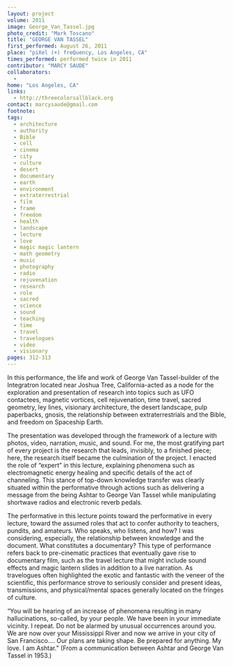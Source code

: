 ```yaml
---
layout: project
volume: 2011
image: George_Van_Tassel.jpg
photo_credit: "Mark Toscano"
title: "GEORGE VAN TASSEL"
first_performed: August 26, 2011
place: "piXel (+) freQuency, Los Angeles, CA"
times_performed: performed twice in 2011
contributor: "MARCY SAUDE"
collaborators: 
  - 
home: "Los Angeles, CA"
links: 
  - http://threecolorsallblack.org
contact: marcysaude@gmail.com
footnote: 
tags: 
  - architecture
  - authority
  - Bible
  - cell
  - cinema
  - city
  - culture
  - desert
  - documentary
  - earth
  - environment
  - extraterrestrial
  - film
  - frame
  - freedom
  - health
  - landscape
  - lecture
  - love
  - magic magic lantern
  - math geometry
  - music
  - photography
  - radio
  - rejuvenation
  - research
  - role
  - sacred
  - science
  - sound
  - teaching
  - time
  - travel
  - travelogues
  - video
  - visionary
pages: 312-313
---
```


In this performance, the life and work of George Van Tassel-builder of the Integratron located near Joshua Tree, California-acted as a node for the exploration and presentation of research into topics such as UFO contactees, magnetic vortices, cell rejuvenation, time travel, sacred geometry, ley lines, visionary architecture, the desert landscape, pulp paperbacks, gnosis, the relationship between extraterrestrials and the Bible, and freedom on Spaceship Earth. 

The presentation was developed through the framework of a lecture with photos, video, narration, music, and sound. For me, the most gratifying part of every project is the research that leads, invisibly, to a finished piece; here, the research itself became the culmination of the project. I enacted the role of “expert” in this lecture, explaining phenomena such as electromagnetic energy healing and specific details of the act of channeling. This stance of top-down knowledge transfer was clearly situated within the performative through actions such as delivering a message from the being Ashtar to George Van Tassel while manipulating shortwave radios and electronic reverb pedals. 

The performative in this lecture points toward the performative in every lecture, toward the assumed roles that act to confer authority to teachers, pundits, and amateurs. Who speaks, who listens, and how? I was considering, especially, the relationship between knowledge and the document. What constitutes a documentary? This type of performance refers back to pre-cinematic practices that eventually gave rise to documentary film, such as the travel lecture that might include sound effects and magic lantern slides in addition to a live narration. As travelogues often highlighted the exotic and fantastic with the veneer of the scientific, this performance strove to seriously consider and present ideas, transmissions, and physical/mental spaces generally located on the fringes of culture. 

“You will be hearing of an increase of phenomena resulting in many hallucinations, so-called, by your people. We have been in your immediate vicinity. I repeat. Do not be alarmed by unusual occurrences around you. We are now over your Mississippi River and now we arrive in your city of San Francisco…. Our plans are taking shape. Be prepared for anything. My love. I am Ashtar.” (From a communication between Ashtar and George Van Tassel in 1953.)
